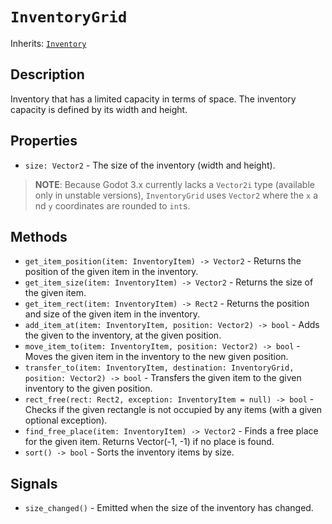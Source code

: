# `InventoryGrid`

Inherits: [`Inventory`](./inventory.md)

## Description

Inventory that has a limited capacity in terms of space. The inventory capacity is defined by its width and height.

## Properties

* `size: Vector2` - The size of the inventory (width and height).

> **NOTE**: Because Godot 3.x currently lacks a `Vector2i` type (available only in unstable versions), `InventoryGrid` uses `Vector2` where the `x` a nd `y` coordinates are rounded to `int`s.

## Methods

* `get_item_position(item: InventoryItem) -> Vector2` - Returns the position of the given item in the inventory.
* `get_item_size(item: InventoryItem) -> Vector2` - Returns the size of the given item.
* `get_item_rect(item: InventoryItem) -> Rect2` - Returns the position and size of the given item in the inventory.
* `add_item_at(item: InventoryItem, position: Vector2) -> bool` - Adds the given to the inventory, at the given position.
* `move_item_to(item: InventoryItem, position: Vector2) -> bool` - Moves the given item in the inventory to the new given position.
* `transfer_to(item: InventoryItem, destination: InventoryGrid, position: Vector2) -> bool` - Transfers the given item to the given inventory to the given position.
* `rect_free(rect: Rect2, exception: InventoryItem = null) -> bool` - Checks if the given rectangle is not occupied by any items (with a given optional exception).
* `find_free_place(item: InventoryItem) -> Vector2` - Finds a free place for the given item. Returns Vector(-1, -1) if no place is found.
* `sort() -> bool` - Sorts the inventory items by size.

## Signals

* `size_changed()` - Emitted when the size of the inventory has changed.